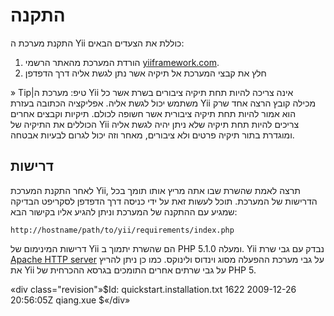 ﻿התקנה
============

התקנת מערכת ה Yii כוללת את הצעדים הבאים:

   1. הורדת המערכת מהאתר הרשמי [yiiframework.com](http://www.yiiframework.com/).
   2. חלץ את קבצי המערכת אל תיקיה אשר נתן לגשת אליה דרך הדפדפן

» Tip|טיפ: מערכת ה Yii אינה צריכה להיות תחת תיקיה ציבורים בשרת אשר כל משתמש יכול לגשת אליה.
אפליקציה הכתובה בעזרת Yii מכילה קובץ הרצה אחד שרק הוא אמור להיות תחת תיקיה ציבורית אשר חשופה לכולם.
תיקיות וקבצים אחרים הכוללים את התיקיה של Yii צריכים להיות תחת תיקיה שלא ניתן יהיה לגשת אליה ומוגדרת בתור תיקיה פרטים ולא ציבורים, מאחר וזה יכול לגרום
לבעיות אבטחה.

דרישות
------------

לאחר התקנת המערכת Yii, תרצה לאמת שהשרת שבו אתה מריץ אותו תומך בכל הדרישות של המערכת.
תוכל לעשות זאת על ידי כניסה דרך הדפדפן לסקריפט הבדיקה שמגיע עם ההתקנה של המערכת וניתן להגיע אליו בקישור הבא:

~~~
http://hostname/path/to/yii/requirements/index.php
~~~

דרישות המינימום של Yii הם שהשרת יתמוך ב PHP 5.1.0 ומעלה. Yii נבדק עם גבי שרת [Apache HTTP
server](http://httpd.apache.org/) על גבי מערכת ההפעלה מסוג וינדוס ולינוקס.
כמו כן ניתן להריץ את Yii על גבי שרתים אחרים התומכים בגרסא ההכרחית של PHP 5.

«div class="revision"»$Id: quickstart.installation.txt 1622 2009-12-26 20:56:05Z qiang.xue $«/div»